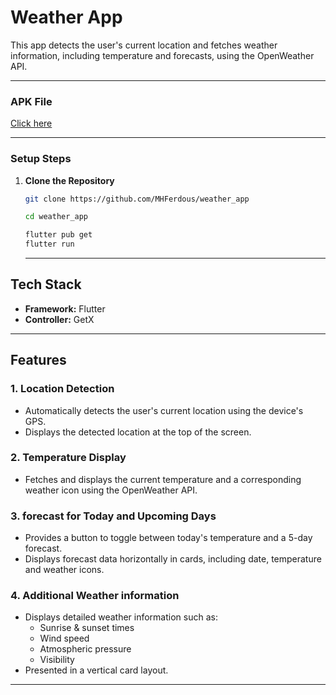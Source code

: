 # **Weather App**

This app detects the user's current location and fetches weather information, including temperature and forecasts, using the OpenWeather API.

---

### **APK File** 

[Click here](https://drive.google.com/drive/folders/1vh5AAkcf95zs0MjaBu-hA0tCCH2SDLsi?usp=sharing)

---

### **Setup Steps**

1. **Clone the Repository**  
   ```bash
   git clone https://github.com/MHFerdous/weather_app
   ```
   ```bash
   cd weather_app
   ```
   ```bash
   flutter pub get
   flutter run
   ```

   ---


## **Tech Stack**

- **Framework:** Flutter
- **Controller:** GetX

---

## **Features**

### **1. Location Detection**
- Automatically detects the user's current location using the device's GPS.
- Displays the detected location at the top of the screen.

### **2. Temperature Display**
- Fetches and displays the current temperature and a corresponding weather icon using the OpenWeather API.

### **3. forecast for Today and Upcoming Days**
- Provides a button to toggle between today's temperature and a 5-day forecast.
- Displays forecast data horizontally in cards, including date, temperature and weather icons.

### **4. Additional Weather information**
- Displays detailed weather information such as:
  - Sunrise & sunset times
  - Wind speed
  - Atmospheric pressure
  - Visibility
- Presented in a vertical card layout.

---

